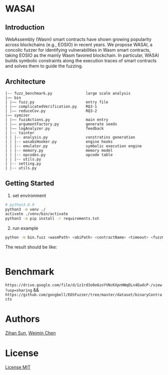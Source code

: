 # WASAI

## Introduction

WebAssembly (Wasm) smart contracts have shown growing popularity across blockchains (e.g., EOSIO) in recent years.  We propose WASAI, a concolic fuzzer for identifying vulnerabilities in Wasm smart contracts, taking EOSIO as the mainly Wasm favored blockchain. In particular, WASAI builds symbolic constraints along the execution traces of smart contracts and solves them to guide the fuzzing.

## Architecture

```
|-- fuzz_benchmark.py               large scale analysis 
|—— bin                          
| |—— fuzz.py                       entry file
| |—— complicatedVerification.py    RQ3-1
| |—— reduceCov.py                  RQ3-2
|—— symzzer         
| |—— fuzzActions.py                main entry
| |—— argumentFactory.py            generate seeds
| |—— logAnalyzer.py                feedback
| |-- tainter
| | |-- analysis.py                 constratins generation
| | |-- wasabiHooker.py             engine hooks
| | |-- emulator.py                 symbolic execution engine
| | |-- memory.py                   memory model
| | |-- opcodes.py                  opcode table
| | |-- utils.py          
| |-- setting.py
| |-- utils.py
```

## Getting Started

1.   set environment

```bash
# python3.6.9
python3 -m venv ./
activate ./venv/bin/activate
python3 -m pip install -r requirements.txt
```

2.   run example

```bash
python -m bin.fuzz <wasmPath> <abiPath> <contractName> <timeout> <fuzzCnt> <saveResult>
```

The result should be like:

```

```

# Benchmark

`https://drive.google.com/file/d/1z1rd3o0o6zoYVNcKXpnHWqDLn4EwdcP-/view?usp=sharing` &&
`https://github.com/gongbell/EOSFuzzer/tree/master/dataset/binaryContracts`

# Authors

[Zihan Sun](https://github.com/Al0ha0e), [Weimin Chen](https://github.com/Kenun99)

# License

[License MIT](LICENSE)
